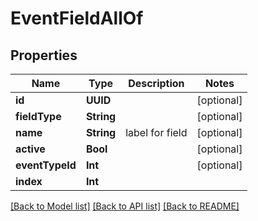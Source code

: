 # EventFieldAllOf

## Properties
Name | Type | Description | Notes
------------ | ------------- | ------------- | -------------
**id** | **UUID** |  | [optional] 
**fieldType** | **String** |  | [optional] 
**name** | **String** | label for field | [optional] 
**active** | **Bool** |  | [optional] 
**eventTypeId** | **Int** |  | [optional] 
**index** | **Int** |  | 

[[Back to Model list]](../README.md#documentation-for-models) [[Back to API list]](../README.md#documentation-for-api-endpoints) [[Back to README]](../README.md)


